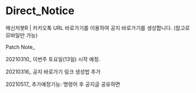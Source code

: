 # Direct_Notice
메신저봇R | 카카오톡 URL 바로가기를 이용하여 공지 바로가기를 생성합니다.
(참고로 모바일만 가능)

Patch Note_

20210310_ 이번주 토요일(13일) 시작 예정.

20210316_ 공지 바로가기 링크 생성법 추가


20210517_ 추가예정기능: 명령어 후 공지글 공유하면 

